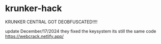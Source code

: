# krunker-hack
KRUNKER CENTRAL GOT DEOBFUSCATED!!!!

update December/17/2024 they fixed the keysystem its still the same code
https://webcrack.netlify.app/
